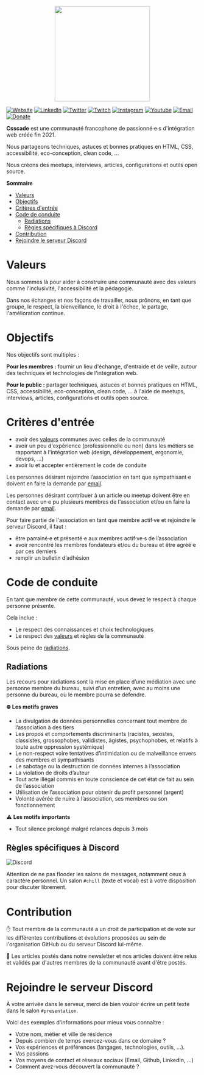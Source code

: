 <p align="center">
  <img src="https://drive.google.com/uc?export=view&id=19m-4iufB04Sr6jqduUOggNMVa-_VJ1mM" width="250">  
</p>

[![Website](https://img.shields.io/badge/https://csscade.fr-59B7D4.svg)](https://csscade.fr)
[![LinkedIn](https://img.shields.io/badge/@csscade-1F74B3.svg?logo=linkedin&logoColor=ffffff)](https://www.linkedin.com/company/csscade/)
[![Twitter](https://img.shields.io/badge/@csscade-2EA1F2.svg?logo=twitter&logoColor=ffffff)](https://twitter.com/csscade)
[![Twitch](https://img.shields.io/badge/@csscade-8C44F7.svg?logo=twitch&logoColor=ffffff)](https://www.twitch.tv/csscade)
[![Instagram](https://img.shields.io/badge/@csscade-d93175.svg?logo=instagram&logoColor=ffffff)](https://www.instagram.com/csscade)
[![Youtube](https://img.shields.io/badge/@csscade-F60104.svg?logo=youtube&logoColor=ffffff)](https://www.youtube.com/channel/UCDgBzL6I2Lo1gcYXU-w94wQ)
[![Email](https://img.shields.io/badge/hello@csscade.fr-DE4033.svg?logo=gmail&logoColor=ffffff)](mailto:hello@csscade.fr)
[![Donate](https://img.shields.io/badge/donate-<3-DE4033.svg)](https://www.helloasso.com/associations/csscade/formulaires/1)


__Csscade__ est une communauté francophone de passionné·e·s d'intégration web créée fin 2021.

Nous partageons techniques, astuces et bonnes pratiques en HTML, CSS, accessibilité, eco-conception, clean code, ...

Nous créons des meetups, interviews, articles, configurations et outils open source.

<!-- START doctoc generated TOC please keep comment here to allow auto update -->
<!-- DON'T EDIT THIS SECTION, INSTEAD RE-RUN doctoc TO UPDATE -->
**Sommaire**

- [Valeurs](#valeurs)
- [Objectifs](#objectifs)
- [Critères d'entrée](#crit%C3%A8res-dentr%C3%A9e)
- [Code de conduite](#code-de-conduite)
  - [Radiations](#radiations)
  - [Règles spécifiques à Discord](#r%C3%A8gles-sp%C3%A9cifiques-%C3%A0-discord)
- [Contribution](#contribution)
- [Rejoindre le serveur Discord](#rejoindre-le-serveur-discord)

<!-- END doctoc generated TOC please keep comment here to allow auto update -->

# Valeurs

Nous sommes là pour aider à construire une communauté avec des valeurs comme l'inclusivité, l'accessibilité et la pédagogie.

Dans nos échanges et nos façons de travailler, nous prônons, en tant que groupe, le respect, la bienveillance, le droit à l'échec, le partage, l'amélioration continue.

# Objectifs

Nos objectifs sont multiples :

__Pour les membres :__ fournir un lieu d'échange, d'entraide et de veille, autour des techniques et technologies de l'intégration web.

__Pour le public :__ partager techniques, astuces et bonnes pratiques en HTML, CSS, accessibilité, eco-conception, clean code, ...
à l'aide de meetups, interviews, articles, configurations et outils open source.

# Critères d'entrée

* avoir des [valeurs](#valeurs) communes avec celles de la communauté
* avoir un peu d'expérience (professionnelle ou non) dans les métiers se rapportant à l'intégration web (design, développement, ergonomie, devops, ...)
* avoir lu et accepter entièrement le code de conduite

Les personnes désirant rejoindre l’association en tant que sympathisant·e doivent en faire la demande par [email](mailto:hello@csscade.fr).

Les personnes désirant contribuer à un article ou meetup doivent être en contact avec un·e pu plusieurs membres de l'association et/ou en faire la demande par [email](mailto:hello@csscade.fr).

Pour faire partie de l'association en tant que membre actif·ve et rejoindre le serveur Discord, il faut :
* être parrainé·e et présenté·e aux membres actif·ve·s de l’association
* avoir rencontré les membres fondateurs et/ou du bureau et être agréé·e par ces derniers
* remplir un bulletin d’adhésion

# Code de conduite

En tant que membre de cette communauté, vous devez le respect à chaque personne présente.

Cela inclue :

* Le respect des connaissances et choix technologiques
* Le respect des [valeurs](#valeurs) et règles de la communauté 

Sous peine de [radiations](#radiations).

## Radiations

Les recours pour radiations sont la mise en place d’une médiation avec une personne membre du bureau, suivi d’un entretien, avec au moins une personne du bureau, où le membre pourra se défendre.

⛔ __Les motifs graves__

* La divulgation de données personnelles concernant tout membre de l’association à des tiers
* Les propos et comportements discriminants (racistes, sexistes, classistes, grossophobes, validistes, âgistes, psychophobes, et relatifs à toute autre oppression systémique)
* Le non-respect voire tentatives d’intimidation ou de malveillance envers des membres et sympathisants
* Le sabotage ou la destruction de données internes à l’association
* La violation de droits d’auteur
* Tout acte illégal commis en toute conscience de cet état de fait au sein de l’association
* Utilisation de l’association pour obtenir du profit personnel (argent)
* Volonté avérée de nuire à l’association, ses membres ou son fonctionnement

⚠️ __Les motifs importants__

* Tout silence prolongé malgré relances depuis 3 mois

## Règles spécifiques à Discord

![Discord](https://img.shields.io/badge/@csscade-5865F2.svg?logo=discord&logoColor=ffffff)

Attention de ne pas flooder les salons de messages, notamment ceux à caractère personnel. Un salon `#chill` (texte et vocal) est à votre disposition pour discuter librement.

# Contribution

✋ Tout membre de la communauté a un droit de participation et de vote sur les différentes contributions et évolutions proposées au sein de l'organisation GitHub ou du serveur Discord lui-même.

📝 Les articles postés dans notre newsletter et nos articles doivent être relus et validés par d'autres membres de la communauté avant d'être postés.

# Rejoindre le serveur Discord

À votre arrivée dans le serveur, merci de bien vouloir écrire un petit texte dans le salon `#presentation`. 

Voici des exemples d'informations pour mieux vous connaître :

* Votre nom, métier et ville de résidence
* Depuis combien de temps exercez-vous dans ce domaine ?
* Vos expériences et préférences (langages, technologies, outils, ...).
* Vos passions
* Vos moyens de contact et réseaux sociaux (Email, Github, LinkedIn, ...)
* Comment avez-vous découvert la communauté ?
